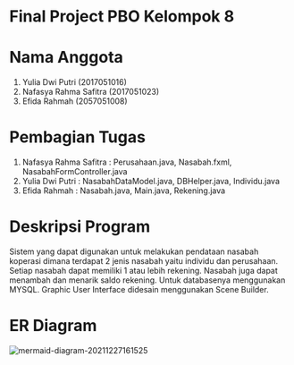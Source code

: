 # Final Project PBO Kelompok 8

# Nama Anggota
1. Yulia Dwi Putri (2017051016)
2. Nafasya Rahma Safitra (2017051023)
3. Efida Rahmah (2057051008)

# Pembagian Tugas
1. Nafasya Rahma Safitra : Perusahaan.java, Nasabah.fxml, NasabahFormController.java
2. Yulia Dwi Putri : NasabahDataModel.java, DBHelper.java, Individu.java
3. Efida Rahmah : Nasabah.java, Main.java, Rekening.java

# Deskripsi Program
Sistem yang dapat digunakan untuk melakukan pendataan nasabah koperasi dimana terdapat 2 jenis nasabah yaitu individu dan perusahaan. 
Setiap nasabah dapat memiliki 1 atau lebih rekening. Nasabah juga dapat menambah dan menarik saldo rekening. 
Untuk databasenya menggunakan MYSQL. Graphic User Interface didesain menggunakan Scene Builder. 

# ER Diagram
![mermaid-diagram-20211227161525](https://user-images.githubusercontent.com/83277030/147459935-d6b64e87-28b6-4d7e-b374-b32c055f968d.png)
